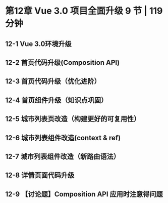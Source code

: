 # 第12章 Vue 3.0 项目全面升级 9 节 | 119分钟

## 12-1 Vue 3.0环境升级




## 12-2 首页代码升级(Composition API)




## 12-3 首页代码升级（优化进阶）




## 12-4 首页组件升级（知识点巩固）




## 12-5 城市列表页改造（构建更好的可复用性）




## 12-6 城市列表组件改造(context & ref)




## 12-7 城市列表组件改造（新路由语法）




## 12-8 详情页面代码升级




## 12-9 【讨论题】Composition API 应用时注意得问题





